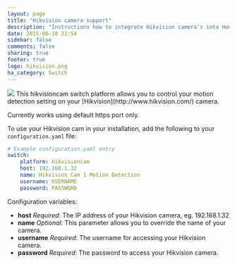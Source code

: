 ```yaml
---
layout: page
title: "Hikvision camera support"
description: "Instructions how to integrate Hikvision camera's into Home Assistant."
date: 2015-06-10 22:54
sidebar: false
comments: false
sharing: true
footer: true
logo: hikvision.png
ha_category: Switch
---
```


<img src='/images/supported_brands/hikvision.png' class='brand pull-right' />
This hikvisioncam switch platform allows you to control your motion detection setting on your [Hikvision](http://www.hikvision.com/) camera.

<p class='note warning'>
Currently works using default https port only.
</p>

To use your Hikvision cam in your installation, add the following to your `configuration.yaml` file:

```yaml
# Example configuration.yaml entry
switch:
    platform: hikvisioncam
    host: 192.168.1.32
    name: Hikvision Cam 1 Motion Detection
    username: USERNAME
    password: PASSWORD
```

Configuration variables:

- **host** *Required*: The IP address of your Hikvision camera, eg. 192.168.1.32
- **name** *Optional*: This parameter allows you to override the name of your camera.
- **username** *Required*: The username for accessing your Hikvision camera.
- **password** *Required*: The password to access your Hikvision camera.
